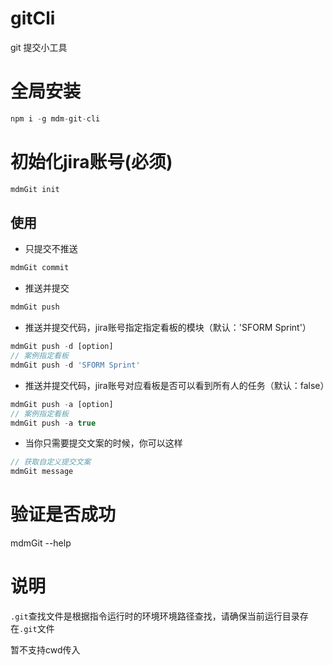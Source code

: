 # gitCli
git 提交小工具
# 全局安装
```js
npm i -g mdm-git-cli
```

# 初始化jira账号(必须)
```js
mdmGit init
```
## 使用



- 只提交不推送
```js
mdmGit commit
```

- 推送并提交
```js
mdmGit push
```

- 推送并提交代码，jira账号指定指定看板的模块（默认：'SFORM Sprint'）
```js
mdmGit push -d [option]
// 案例指定看板
mdmGit push -d 'SFORM Sprint'
```

- 推送并提交代码，jira账号对应看板是否可以看到所有人的任务（默认：false）
```js
mdmGit push -a [option]
// 案例指定看板
mdmGit push -a true
```

- 当你只需要提交文案的时候，你可以这样
```js
// 获取自定义提交文案
mdmGit message
```
# 验证是否成功
mdmGit --help


# 说明
`.git`查找文件是根据指令运行时的环境环境路径查找，请确保当前运行目录存在`.git`文件

暂不支持cwd传入